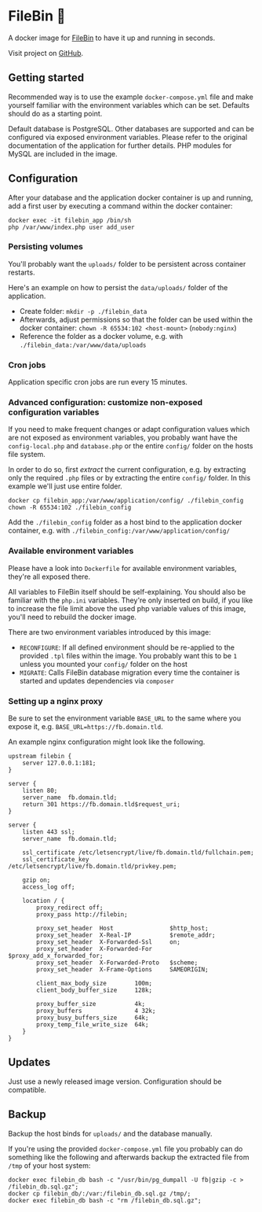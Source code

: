 # FileBin 🐋

A docker image for [FileBin](https://github.com/Bluewind/filebin) to have it up and running in seconds.

Visit project on [GitHub](https://github.com/v4rakh/docker-filebin).

## Getting started

Recommended way is to use the example `docker-compose.yml` file and make yourself familiar with the environment variables which can be set. Defaults should do as a starting point.

Default database is PostgreSQL. Other databases are supported and can be configured via exposed environment variables. Please refer to the original documentation of the application for further details. PHP modules for MySQL are included in the image.

## Configuration

After your database and the application docker container is up and running, add a first user by executing a command within the docker container:

```
docker exec -it filebin_app /bin/sh
php /var/www/index.php user add_user
```

### Persisting volumes

You'll probably want the `uploads/` folder to be persistent across container restarts.

Here's an example on how to persist the `data/uploads/` folder of the application.

* Create folder: `mkdir -p ./filebin_data`
* Afterwards, adjust permissions so that the folder can be used within the docker container: `chown -R 65534:102 <host-mount>` (`nobody:nginx`)
* Reference the folder as a docker volume, e.g. with `./filebin_data:/var/www/data/uploads`

### Cron jobs

Application specific cron jobs are run every 15 minutes.

### Advanced configuration: customize non-exposed configuration variables

If you need to make frequent changes or adapt configuration values which
are not exposed as environment variables, you probably want have the `config-local.php` and `database.php` or the entire `config/` folder on the hosts file system.

In order to do so, first _extract_ the current configuration, e.g. by extracting only the required `.php` files or by extracting the entire `config/` folder. In this example we'll just use  entire folder.

```
docker cp filebin_app:/var/www/application/config/ ./filebin_config
chown -R 65534:102 ./filebin_config
```

Add the `./filebin_config` folder as a host bind to the application docker container, e.g. with `./filebin_config:/var/www/application/config/`

### Available environment variables

Please have a look into `Dockerfile` for available environment variables, they're all exposed there.

All variables to FileBin itself should be self-explaining. You should also be familiar with the `php.ini` variables. They're only inserted on build, if you like to increase the file limit above the used php variable values of this image, you'll need to rebuild the docker image.

There are two environment variables introduced by this image:

* `RECONFIGURE`: If all defined environment should be re-applied to the provided `.tpl` files within the image. You probably want this to be `1` unless you mounted your `config/` folder on the host
* `MIGRATE`: Calls FileBin database migration every time the container is started and updates dependencies via `composer`

### Setting up a nginx proxy

Be sure to set the environment variable `BASE_URL` to the same where you expose it, e.g. `BASE_URL=https://fb.domain.tld`.

An example nginx configuration might look like the following.

```
upstream filebin {
    server 127.0.0.1:181;
}

server {
    listen 80;
    server_name  fb.domain.tld;
    return 301 https://fb.domain.tld$request_uri;
}

server {
    listen 443 ssl;
    server_name  fb.domain.tld;

    ssl_certificate /etc/letsencrypt/live/fb.domain.tld/fullchain.pem;
    ssl_certificate_key /etc/letsencrypt/live/fb.domain.tld/privkey.pem;

    gzip on;
    access_log off;

    location / {
        proxy_redirect off;
        proxy_pass http://filebin;

        proxy_set_header  Host                $http_host;
        proxy_set_header  X-Real-IP           $remote_addr;
        proxy_set_header  X-Forwarded-Ssl     on;
        proxy_set_header  X-Forwarded-For     $proxy_add_x_forwarded_for;
        proxy_set_header  X-Forwarded-Proto   $scheme;
        proxy_set_header  X-Frame-Options     SAMEORIGIN;

        client_max_body_size        100m;
        client_body_buffer_size     128k;

        proxy_buffer_size           4k;
        proxy_buffers               4 32k;
        proxy_busy_buffers_size     64k;
        proxy_temp_file_write_size  64k;
    }
}
```

## Updates

Just use a newly released image version. Configuration should be compatible.

## Backup

Backup the host binds for `uploads/` and the database manually.

If you're using the provided `docker-compose.yml` file you probably can do something like the following and afterwards backup the extracted file from `/tmp` of your host system:


```
docker exec filebin_db bash -c "/usr/bin/pg_dumpall -U fb|gzip -c > /filebin_db.sql.gz";
docker cp filebin_db/:/var:/filebin_db.sql.gz /tmp/;
docker exec filebin_db bash -c "rm /filebin_db.sql.gz";
```
